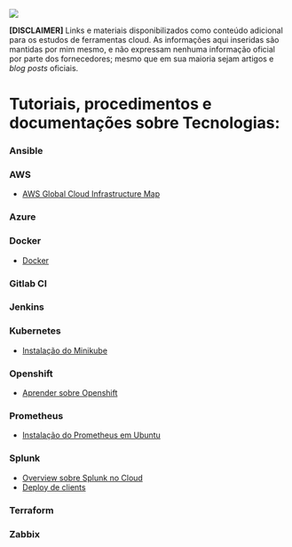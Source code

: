 ![](https://blogdolopez.files.wordpress.com/2019/05/aws-tc_resize.jpg)

**[DISCLAIMER]** Links e materiais disponibilizados como conteúdo adicional para os estudos de ferramentas cloud. As informações aqui inseridas são mantidas por mim mesmo, e não expressam nenhuma informação oficial por parte dos fornecedores; mesmo que em sua maioria sejam artigos e _blog posts_ oficiais.

# Tutoriais, procedimentos e documentações sobre Tecnologias:

### Ansible

### AWS

* [AWS Global Cloud Infrastructure Map](https://infrastructure.aws/)

### Azure

### Docker

* [Docker](https://woliveiras.com.br/posts/comandos-mais-utilizados-no-docker/)

### Gitlab CI

### Jenkins

### Kubernetes

* [Instalação do Minikube](https://kubernetes.io/docs/tasks/tools/install-minikube/)

### Openshift

* [Aprender sobre Openshift](https://learn.openshift.com/introduction)

### Prometheus

* [Instalação do Prometheus em Ubuntu](https://linoxide.com/linux-how-to/install-prometheus-ubuntu/)

### Splunk

* [Overview sobre Splunk no Cloud](http://docs.splunk.com/Documentation/SplunkCloud/7.0.2/User/DataSplunkCloudcanindex)
* [Deploy de clients](http://docs.splunk.com/Documentation/Splunk/7.2.0/Updating/Configuredeploymentclients)

### Terraform

### Zabbix
